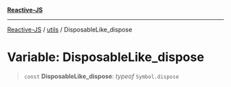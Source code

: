 [**Reactive-JS**](../../README.md)

***

[Reactive-JS](../../README.md) / [utils](../README.md) / DisposableLike\_dispose

# Variable: DisposableLike\_dispose

> `const` **DisposableLike\_dispose**: *typeof* `Symbol.dispose`
